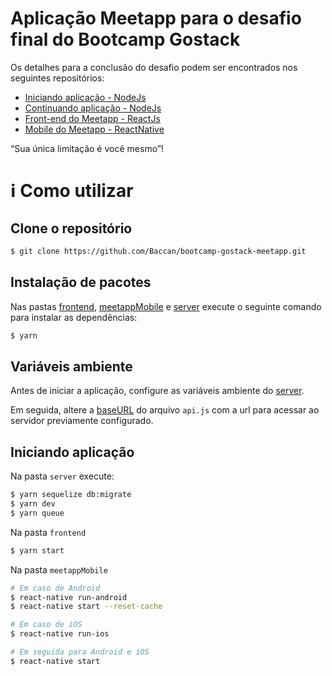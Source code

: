 # Aplicação Meetapp para o desafio final do Bootcamp Gostack

Os detalhes para a conclusão do desafio podem ser encontrados nos seguintes repositórios: 

- [Iniciando aplicação - NodeJs](https://github.com/Rocketseat/bootcamp-gostack-desafio-02/blob/master/README.md#desafio-02-iniciando-aplica%C3%A7%C3%A3o)
- [Continuando aplicação - NodeJs](https://github.com/Rocketseat/bootcamp-gostack-desafio-03/blob/master/README.md#desafio-03-continuando-aplica%C3%A7%C3%A3o)
- [Front-end do Meetapp - ReactJs](https://github.com/Rocketseat/bootcamp-gostack-desafio-09#desafio-09-front-end-do-meetapp)
- [Mobile do Meetapp - ReactNative](https://github.com/Rocketseat/bootcamp-gostack-desafio-10#desafio-10-mobile-do-meetapp)

“Sua única limitação é você mesmo”!

# :information_source: Como utilizar

## Clone o repositório

```bash
$ git clone https://github.com/Baccan/bootcamp-gostack-meetapp.git
```

## Instalação de pacotes

Nas pastas [frontend](https://github.com/Baccan/bootcamp-gostack-meetapp/tree/master/frontend), 
[meetappMobile](https://github.com/Baccan/bootcamp-gostack-meetapp/tree/master/meetappMobile) e
[server](https://github.com/Baccan/bootcamp-gostack-meetapp/tree/master/server) execute o seguinte comando para instalar as dependências:

```bash
$ yarn
```

## Variáveis ambiente

Antes de iniciar a aplicação, configure as variáveis ambiente do [server](https://github.com/Baccan/bootcamp-gostack-meetapp/blob/master/server/.env).

Em seguida, altere a [baseURL](https://github.com/Baccan/bootcamp-gostack-meetapp/blob/master/meetappMobile/src/services/api.js) do arquivo `api.js` com a url para acessar ao servidor previamente configurado.

## Iniciando aplicação

Na pasta `server` execute:

```bash
$ yarn sequelize db:migrate
$ yarn dev
$ yarn queue
```

Na pasta `frontend`

```bash
$ yarn start
```

Na pasta `meetappMobile`

```bash
# Em caso de Android
$ react-native run-android
$ react-native start --reset-cache

# Em caso de iOS
$ react-native run-ios

# Em seguida para Android e iOS
$ react-native start
```
